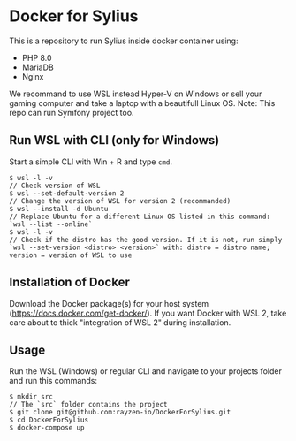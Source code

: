 # Docker for Sylius
This is a repository to run Sylius inside docker container using:

- PHP 8.0
- MariaDB
- Nginx

We recommand to use WSL instead Hyper-V on Windows or sell your gaming computer and take a laptop with a beautifull Linux OS. 
Note: This repo can run Symfony project too.
## Run WSL with CLI (only for Windows)
Start a simple CLI with Win + R and type `cmd`.
```
$ wsl -l -v
// Check version of WSL
$ wsl --set-default-version 2
// Change the version of WSL for version 2 (recommanded)
$ wsl --install -d Ubuntu
// Replace Ubuntu for a different Linux OS listed in this command: `wsl --list --online`
$ wsl -l -v
// Check if the distro has the good version. If it is not, run simply `wsl --set-version <distro> <version>` with: distro = distro name; version = version of WSL to use
```
## Installation of Docker
Download the Docker package(s) for your host system (https://docs.docker.com/get-docker/).
If you want Docker with WSL 2, take care about to thick "integration of WSL 2" during installation.
## Usage
Run the WSL (Windows) or regular CLI and navigate to your projects folder and run this commands:
```
$ mkdir src
// The `src` folder contains the project
$ git clone git@github.com:rayzen-io/DockerForSylius.git
$ cd DockerForSylius
$ docker-compose up
```
